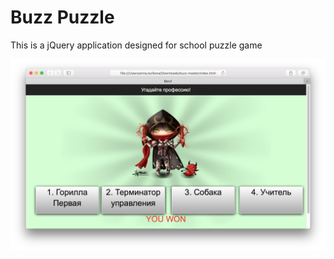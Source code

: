 # Buzz Puzzle

This is a jQuery application designed for school puzzle game

![Winning view](https://raw.githubusercontent.com/anka976/buzz/master/img/image.png "Winning view")
